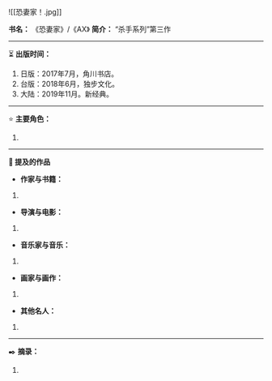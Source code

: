 
![[恐妻家！.jpg]]

**书名：** 《恐妻家》/《AX》
**简介：**  “杀手系列”第三作

---

⏳ **出版时间：** 

1. 日版：2017年7月，角川书店。
2. 台版：2018年6月，独步文化。
3. 大陆：2019年11月。新经典。

---

⭐ **主要角色：**

1. 

---

**📜 提及的作品**

- **作家与书籍：** 

1. 

- **导演与电影：** 

1. 

- **音乐家与音乐：** 

1. 

- **画家与画作：** 

1. 

- **其他名人：**

1. 

---

✒️ **摘录：** 

1. 